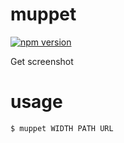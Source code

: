 # muppet

[![npm version](https://badge.fury.io/js/%40fujio0000%2Fmuppet.svg)](https://badge.fury.io/js/%40fujio0000%2Fmuppet)

Get screenshot

# usage

```
$ muppet WIDTH PATH URL
```
